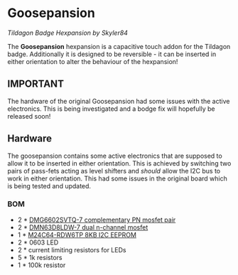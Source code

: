 # Goosepansion

*Tildagon Badge Hexpansion by Skyler84*

The **Goosepansion** hexpansion is a capacitive touch addon for the Tildagon badge. Additionally it is designed to be reversible - it can be inserted in either orientation to alter the behaviour of the hexpansion!

## **IMPORTANT**

The hardware of the original Goosepansion had some issues with the active electronics. This is being investigated and a bodge fix will hopefully be released soon!

## Hardware

The goosepansion contains some active electronics that are supposed to allow it to be inserted in either orientation. This is achieved by switching two pairs of pass-fets acting as level shifters and *should* allow the I2C bus to work in either orientation. This had some issues in the original board which is being tested and updated.

### BOM

- 2 * [DMG6602SVTQ-7 complementary PN mosfet pair](https://www.mouser.co.uk/ProductDetail/Diodes-Incorporated/DMG6602SVTQ-7?qs=s5XU71A7K7%252BjMAi7Ml65qw%3D%3D)
- 2 * [DMN63D8LDW-7 dual n-channel mosfet](https://www.mouser.co.uk/ProductDetail/Diodes-Incorporated/DMN63D8LDW-7?qs=wo71MgyKIyE2w30D2buODQ%3D%3D)
- 1 * [M24C64-RDW6TP 8KB I2C EEPROM](https://www.mouser.co.uk/ProductDetail/STMicroelectronics/M24C64-RDW6TP?qs=sGAEpiMZZMutXGli8Ay4kLhq6qGQloYzVbuldgB1vR8%3D)
- 2 * 0603 LED
- 2 * current limiting resistors for LEDs
- 5 * 1k resistors
- 1 * 100k resistor